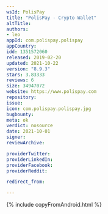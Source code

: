 ```yaml
---
wsId: PolisPay
title: "PolisPay - Crypto Wallet"
altTitle: 
authors:
- leo
appId: com.polispay.polispay
appCountry: 
idd: 1351572060
released: 2019-02-20
updated: 2021-10-22
version: "8.9.3"
stars: 3.83333
reviews: 6
size: 34947072
website: https://www.polispay.com
repository: 
issue: 
icon: com.polispay.polispay.jpg
bugbounty: 
meta: ok
verdict: nosource
date: 2021-10-01
signer: 
reviewArchive:

providerTwitter: 
providerLinkedIn: 
providerFacebook: 
providerReddit: 

redirect_from:

---
```


{% include copyFromAndroid.html %}
